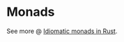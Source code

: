 # Monads

See more @ [Idiomatic monads in Rust](https://varkor.github.io/blog/2019/03/28/idiomatic-monads-in-rust.html).
